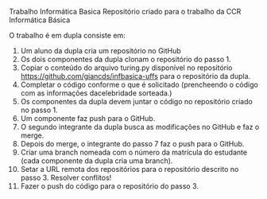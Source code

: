  Trabalho Informática Basica
 Repositório criado para o trabalho da CCR Informática Básica 

 O trabalho é em dupla consiste em: 
 1. Um aluno da dupla cria um repositório no GitHub
 2. Os dois componentes da dupla clonam o repositório do passo 1.
 3. Copiar o conteúdo do arquivo turing.py disponível no repositório https://github.com/giancds/infbasica-uffs para o repositório da dupla.
 4. Completar o código conforme o que é solicitado (prencheendo o código com as informações dacelebridade sorteada.)
 5. Os componentes da dupla devem juntar o código no repositório criado no passo 1. 
 6.  Um componente faz push para o GitHub.
 7. O segundo integrante da dupla busca as modificações no GitHub e faz o merge.
 8.  Depois do merge, o integrante do passo 7 faz o push para o GitHub.
 9. Criar uma branch nomeada com o número da matrícula do estudante (cada componente da dupla cria uma branch).
 10. Setar a URL remota dos repositórios para o repositório descrito no passo 3. Resolver conflitos!
 11. Fazer o push do código para o repositório do passo 3. 

 
